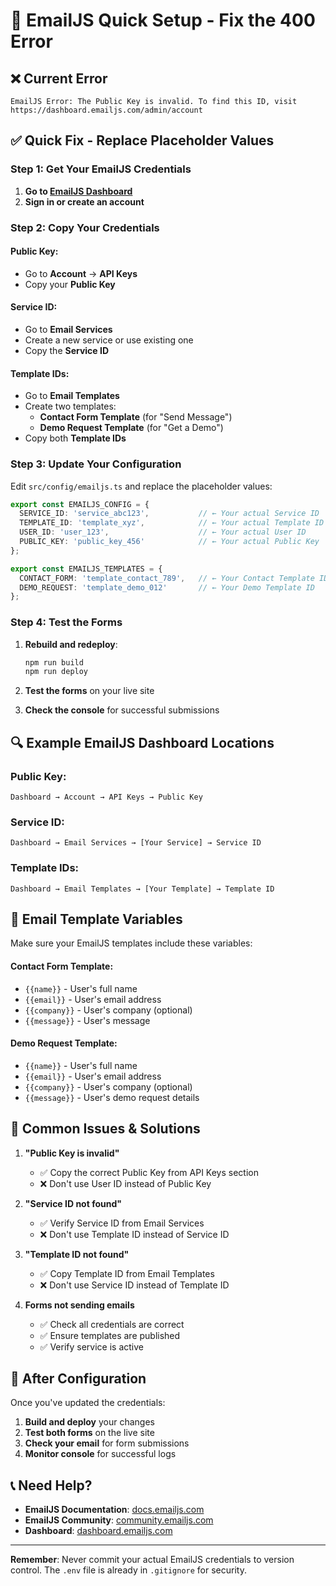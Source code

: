 # 🚀 EmailJS Quick Setup - Fix the 400 Error

## ❌ **Current Error**
```
EmailJS Error: The Public Key is invalid. To find this ID, visit https://dashboard.emailjs.com/admin/account
```

## ✅ **Quick Fix - Replace Placeholder Values**

### **Step 1: Get Your EmailJS Credentials**

1. **Go to [EmailJS Dashboard](https://dashboard.emailjs.com/admin/account)**
2. **Sign in or create an account**

### **Step 2: Copy Your Credentials**

#### **Public Key:**
- Go to **Account** → **API Keys**
- Copy your **Public Key**

#### **Service ID:**
- Go to **Email Services**
- Create a new service or use existing one
- Copy the **Service ID**

#### **Template IDs:**
- Go to **Email Templates**
- Create two templates:
  - **Contact Form Template** (for "Send Message")
  - **Demo Request Template** (for "Get a Demo")
- Copy both **Template IDs**

### **Step 3: Update Your Configuration**

Edit `src/config/emailjs.ts` and replace the placeholder values:

```typescript
export const EMAILJS_CONFIG = {
  SERVICE_ID: 'service_abc123',           // ← Your actual Service ID
  TEMPLATE_ID: 'template_xyz',            // ← Your actual Template ID  
  USER_ID: 'user_123',                    // ← Your actual User ID
  PUBLIC_KEY: 'public_key_456'            // ← Your actual Public Key
};

export const EMAILJS_TEMPLATES = {
  CONTACT_FORM: 'template_contact_789',   // ← Your Contact Template ID
  DEMO_REQUEST: 'template_demo_012'       // ← Your Demo Template ID
};
```

### **Step 4: Test the Forms**

1. **Rebuild and redeploy**:
   ```bash
   npm run build
   npm run deploy
   ```

2. **Test the forms** on your live site
3. **Check the console** for successful submissions

## 🔍 **Example EmailJS Dashboard Locations**

### **Public Key:**
```
Dashboard → Account → API Keys → Public Key
```

### **Service ID:**
```
Dashboard → Email Services → [Your Service] → Service ID
```

### **Template IDs:**
```
Dashboard → Email Templates → [Your Template] → Template ID
```

## 📧 **Email Template Variables**

Make sure your EmailJS templates include these variables:

#### **Contact Form Template:**
- `{{name}}` - User's full name
- `{{email}}` - User's email address  
- `{{company}}` - User's company (optional)
- `{{message}}` - User's message

#### **Demo Request Template:**
- `{{name}}` - User's full name
- `{{email}}` - User's email address
- `{{company}}` - User's company (optional)
- `{{message}}` - User's demo request details

## 🚨 **Common Issues & Solutions**

1. **"Public Key is invalid"**
   - ✅ Copy the correct Public Key from API Keys section
   - ❌ Don't use User ID instead of Public Key

2. **"Service ID not found"**
   - ✅ Verify Service ID from Email Services
   - ❌ Don't use Template ID instead of Service ID

3. **"Template ID not found"**
   - ✅ Copy Template ID from Email Templates
   - ❌ Don't use Service ID instead of Template ID

4. **Forms not sending emails**
   - ✅ Check all credentials are correct
   - ✅ Ensure templates are published
   - ✅ Verify service is active

## 🎯 **After Configuration**

Once you've updated the credentials:
1. **Build and deploy** your changes
2. **Test both forms** on the live site
3. **Check your email** for form submissions
4. **Monitor console** for successful logs

## 📞 **Need Help?**

- **EmailJS Documentation**: [docs.emailjs.com](https://docs.emailjs.com/)
- **EmailJS Community**: [community.emailjs.com](https://community.emailjs.com/)
- **Dashboard**: [dashboard.emailjs.com](https://dashboard.emailjs.com/)

---

**Remember**: Never commit your actual EmailJS credentials to version control. The `.env` file is already in `.gitignore` for security.
